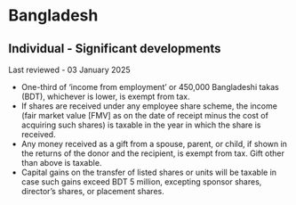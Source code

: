 # Bangladesh
## Individual - Significant developments
Last reviewed - 03 January 2025
  * One-third of ‘income from employment’ or 450,000 Bangladeshi takas (BDT), whichever is lower, is exempt from tax.
  * If shares are received under any employee share scheme, the income (fair market value [FMV] as on the date of receipt minus the cost of acquiring such shares) is taxable in the year in which the share is received.
  * Any money received as a gift from a spouse, parent, or child, if shown in the returns of the donor and the recipient, is exempt from tax. Gift other than above is taxable.
  * Capital gains on the transfer of listed shares or units will be taxable in case such gains exceed BDT 5 million, excepting sponsor shares, director’s shares, or placement shares.


